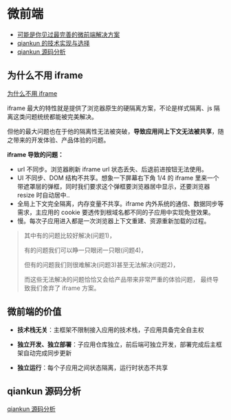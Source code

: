 # 微前端

- [可能是你见过最完善的微前端解决方案](https://tech.antfin.com/community/articles/536)
- [qiankun 的技术实现与选择](https://juejin.cn/post/6846687602439897101#heading-12)
- [qiankun 源码分析](https://juejin.cn/post/6844904115999342600)

## 为什么不用 iframe

[为什么不用 iframe](https://www.yuque.com/kuitos/gky7yw/gesexv)

iframe 最大的特性就是提供了浏览器原生的硬隔离方案，不论是样式隔离、js 隔离这类问题统统都能被完美解决。

但他的最大问题也在于他的隔离性无法被突破，**导致应用间上下文无法被共享**，随之带来的开发体验、产品体验的问题。 

**iframe 导致的问题：**

- url 不同步。浏览器刷新 iframe url 状态丢失、后退前进按钮无法使用。
- UI 不同步、DOM 结构不共享。想象一下屏幕右下角 1/4 的 iframe 里来一个带遮罩层的弹框，同时我们要求这个弹框要浏览器居中显示，还要浏览器 resize 时自动居中..
- 全局上下文完全隔离，内存变量不共享。iframe 内外系统的通信、数据同步等需求，主应用的 cookie 要透传到根域名都不同的子应用中实现免登效果。
- 慢。每次子应用进入都是一次浏览器上下文重建、资源重新加载的过程。

> 其中有的问题比较好解决(问题1)，
>
> 有的问题我们可以睁一只眼闭一只眼(问题4)，
>
>但有的问题我们则很难解决(问题3)甚至无法解决(问题2)，
>
>而这些无法解决的问题恰恰又会给产品带来非常严重的体验问题， 最终导致我们舍弃了 iframe 方案。

## 微前端的价值

- **技术栈无关**：主框架不限制接入应用的技术栈，子应用具备完全自主权

- **独立开发、独立部署**：子应用仓库独立，前后端可独立开发，部署完成后主框架自动完成同步更新

- **独立运行**：每个子应用之间状态隔离，运行时状态不共享

## qiankun 源码分析

[qiankun 源码分析](https://juejin.cn/post/6844904115999342600)
